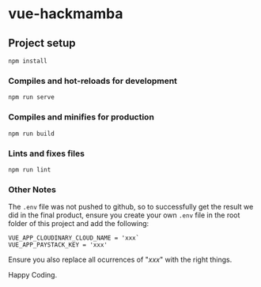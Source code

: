 # vue-hackmamba

## Project setup
```
npm install
```

### Compiles and hot-reloads for development
```
npm run serve
```

### Compiles and minifies for production
```
npm run build
```

### Lints and fixes files
```
npm run lint
```

### Other Notes
The `.env` file was not pushed to github, so to successfully get the result we did in the final product, ensure you create your own `.env` file in the root folder of this project and add the following:
```
VUE_APP_CLOUDINARY_CLOUD_NAME = 'xxx`
VUE_APP_PAYSTACK_KEY = 'xxx'
```

Ensure you also replace all ocurrences of "_xxx_" with the right things.

Happy Coding.